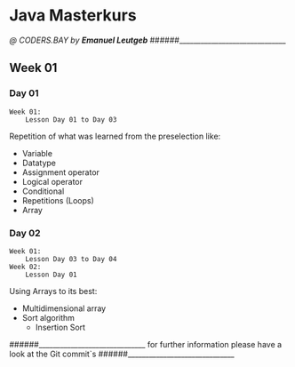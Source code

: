 # Java Masterkurs
_@ CODERS.BAY by **Emanuel Leutgeb**_
######______________________________

## Week 01

### Day 01
    Week 01:
        Lesson Day 01 to Day 03
Repetition of what was learned from the preselection like:  
* Variable
* Datatype
* Assignment operator
* Logical operator
* Conditional
* Repetitions (Loops)
* Array

### Day 02
    Week 01:
        Lesson Day 03 to Day 04
    Week 02:
        Lesson Day 01
Using Arrays to its best:
* Multidimensional array
* Sort algorithm
  * Insertion Sort





######______________________________
    for further information please have a look at the Git commit`s
######______________________________